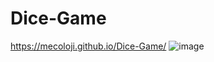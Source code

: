 # Dice-Game
https://mecoloji.github.io/Dice-Game/
![image](https://user-images.githubusercontent.com/100859313/175911720-626b8367-ce8f-49f8-ab84-0e382d4f7944.png)
